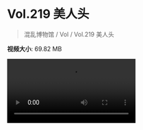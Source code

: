 # Vol.219 美人头

> 混乱博物馆 / Vol / Vol.219 美人头

**视频大小**: 69.82 MB

<div class="video"><video src="https://file.hsyhx.top/archive/219.mp4" controls preload>🤔 您的浏览器不支持 video 标签</video></div>